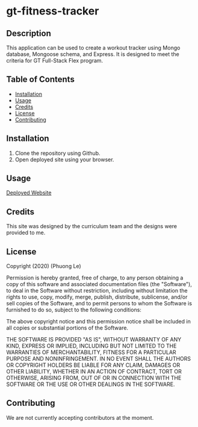 # gt-fitness-tracker
## Description

This application can be used to create a workout tracker using Mongo database, Mongoose schema, and Express. It is designed to meet the criteria for GT Full-Stack Flex program.

## Table of Contents

- [Installation](#installation)
- [Usage](#usage)
- [Credits](#credits)
- [License](#license)
- [Contributing](#contributing)

## Installation

1. Clone the repository using Github.
2. Open deployed site using your browser. 

## Usage

[Deployed Website](https://stormy-beyond-29353.herokuapp.com/)



## Credits

This site was designed by the curriculum team and the designs were provided to me.

## License

Copyright (2020) (Phuong Le)

Permission is hereby granted, free of charge, to any person obtaining a copy of this software and associated documentation files (the "Software"), to deal in the Software without restriction, including without limitation the rights to use, copy, modify, merge, publish, distribute, sublicense, and/or sell copies of the Software, and to permit persons to whom the Software is furnished to do so, subject to the following conditions:

The above copyright notice and this permission notice shall be included in all copies or substantial portions of the Software.

THE SOFTWARE IS PROVIDED "AS IS", WITHOUT WARRANTY OF ANY KIND, EXPRESS OR IMPLIED, INCLUDING BUT NOT LIMITED TO THE WARRANTIES OF MERCHANTABILITY, FITNESS FOR A PARTICULAR PURPOSE AND NONINFRINGEMENT. IN NO EVENT SHALL THE AUTHORS OR COPYRIGHT HOLDERS BE LIABLE FOR ANY CLAIM, DAMAGES OR OTHER LIABILITY, WHETHER IN AN ACTION OF CONTRACT, TORT OR OTHERWISE, ARISING FROM, OUT OF OR IN CONNECTION WITH THE SOFTWARE OR THE USE OR OTHER DEALINGS IN THE SOFTWARE.


## Contributing

We are not currently accepting contributors at the moment.